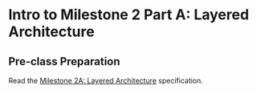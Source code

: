 # Intro to Milestone 2 Part A: Layered Architecture

## Pre-class Preparation
  
Read the [Milestone 2A: Layered Architecture](/tweeter/milestone-2a/milestone-2a.md) specification.
